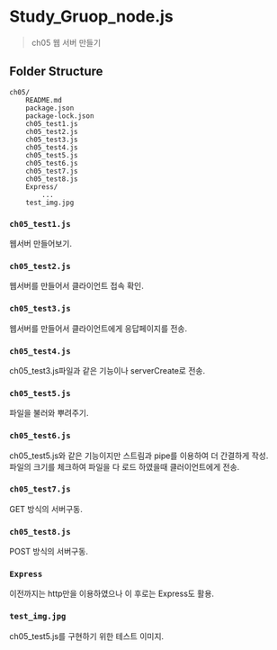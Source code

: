 # Study_Gruop_node.js

> ch05 웹 서버 만들기

## Folder Structure

```
ch05/
	README.md
	package.json
	package-lock.json
	ch05_test1.js
	ch05_test2.js
	ch05_test3.js
	ch05_test4.js
	ch05_test5.js
	ch05_test6.js
	ch05_test7.js
	ch05_test8.js
	Express/
		...
	test_img.jpg
```

### `ch05_test1.js`
웹서버 만들어보기.

### `ch05_test2.js`
웹서버를 만들어서 클라이언트 접속 확인.

### `ch05_test3.js`
웹서버를 만들어서 클라이언트에게 응답페이지를 전송.

### `ch05_test4.js`
ch05_test3.js파일과 같은 기능이나 serverCreate로 전송.

### `ch05_test5.js`
파일을 불러와 뿌려주기.

### `ch05_test6.js`
ch05_test5.js와 같은 기능이지만 스트림과 pipe를 이용하여 더 간결하게 작성. <br>
파일의 크기를 체크하여 파일을 다 로드 하였을때 클러이언트에게 전송.

### `ch05_test7.js`
GET 방식의 서버구동.

### `ch05_test8.js`
POST 방식의 서버구동.

### `Express`
이전까지는 http만을 이용하였으나 이 후로는 Express도 활용.

### `test_img.jpg`
ch05_test5.js를 구현하기 위한 테스트 이미지.